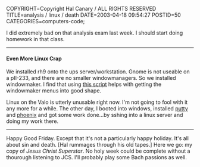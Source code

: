 COPYRIGHT=Copyright Hal Canary / ALL RIGHTS RESERVED
TITLE=analysis / linux / death
DATE=2003-04-18 09:54:27
POSTID=50
CATEGORIES=computers-code;

I did extremely bad on that analysis exam last week. I should start doing homework in that class.

* * *

#### Even More Linux Crap

We installed rh9 onto the ups server/workstation. Gnome is not useable on a pII-233, and there are no smaller windowmanagers. So we installed windowmaker. I find that using [this script](http://freshmeat.net/projects/wmbuildmenu/) helps with getting the windowmaker menus into good shape.

Linux on the Vaio is utterly unusable right now. I'm not going to fool with it any more for a while. The other day, I booted into windows, installed [putty](http://www.chiark.greenend.org.uk/~sgtatham/putty/) and [phoenix](http://mozilla.org/projects/phoenix/) and got some work done...by sshing into a linux server and doing my work there.

* * *

Happy Good Friday. Except that it's not a particularly happy holiday. It's all about sin and death. \[Hal rummages through his old tapes.\] Here we go: my copy of _Jesus Christ Superstar_. No holy week could be complete without a thourough listening to JCS. I'll probably play some Bach passions as well.
